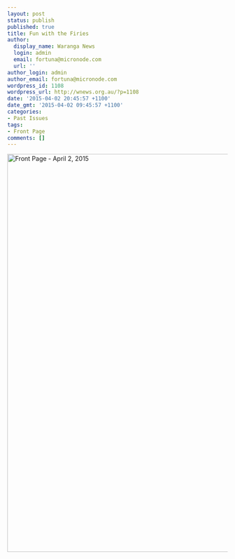 ```yaml
---
layout: post
status: publish
published: true
title: Fun with the Firies
author:
  display_name: Waranga News
  login: admin
  email: fortuna@micronode.com
  url: ''
author_login: admin
author_email: fortuna@micronode.com
wordpress_id: 1108
wordpress_url: http://wnews.org.au/?p=1108
date: '2015-04-02 20:45:57 +1100'
date_gmt: '2015-04-02 09:45:57 +1100'
categories:
- Past Issues
tags:
- Front Page
comments: []
---
```

<p><a href="http://wnews.org.au/wp-content/uploads/2015/04/wnews20150402P01.pdf"><img class="alignnone wp-image-1105 size-full" src="http://wnews.org.au/wp-content/uploads/2015/04/wnews20150402P01.jpg" alt="Front Page - April 2, 2015" width="624" height="907" /></a></p>
